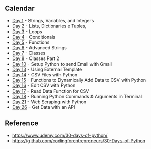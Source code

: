 Calendar
---
- [Day 1](day1) - Strings, Variables, and Integers
- [Day 2](day2) - Lists, Dictionaries e Tuples,
- [Day 3](day3) - Loops
- [Day 4](day4) - Conditionals
- [Day 5](day5) - Functions
- [Day 6](day6) - Advanced Strings
- [Day 7](day7) - Classes
- [Day 8](day8) - Classes Part 2
- [Day 10](day10) - Setup Python to send Email with Gmail
- [Day 13](day13) - Using External Template 
- [Day 14](day14) - CSV Files with Python
- [Day 15](day15) - Functions to Dynamically Add Data to CSV with Python
- [Day 16](day16) - Edit CSV with Python
- [Day 17](day17) - Read Data Function for CSV 
- [Day 18](day18) - Running Python Commands & Arguments in Terminal
- [Day 21](day21) - Web Scraping with Python 
- [Day 26](day26) - Get Data with an API


Reference
---
- https://www.udemy.com/30-days-of-python/
- https://github.com/codingforentrepreneurs/30-Days-of-Python
